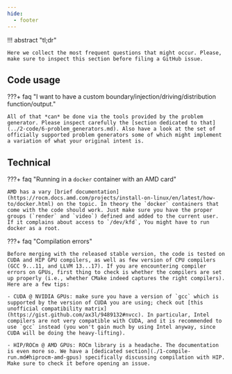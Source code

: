 ```yaml
---
hide:
  - footer
---
```


!!! abstract "tl;dr"

    Here we collect the most frequent questions that might occur. Please, make sure to inspect this section before filing a GitHub issue.

## Code usage

???+ faq "I want to have a custom boundary/injection/driving/distribution function/output."
    
    All of that *can* be done via the tools provided by the problem generator. Please inspect carefully the [section dedicated to that](../2-code/6-problem_generators.md). Also have a look at the set of officially supported problem generators some of which might implement a variation of what your original intent is.

## Technical


???+ faq "Running in a `docker` container with an AMD card"

    AMD has a vary [brief documentation](https://rocm.docs.amd.com/projects/install-on-linux/en/latest/how-to/docker.html) on the topic. In theory the `docker` containers that come with the code should work. Just make sure you have the proper groups (`render` and `video`) defined and added to the current user. If it complains about access to `/dev/kfd`, You might have to run docker as a root.


???+ faq "Compilation errors"
    
    Before merging with the released stable version, the code is tested on CUDA and HIP GPU compilers, as well as few version of CPU compilers (GCC 9...11, and LLVM 13...17). If you are encountering compiler errors on GPUs, first thing to check is whether the compilers are set up properly (i.e., whether CMake indeed captures the right compilers). Here are a few tips:

    - CUDA @ NVIDIA GPUs: make sure you have a version of `gcc` which is supported by the version of CUDA you are using; check out [this unofficial compatibility matrix](https://gist.github.com/ax3l/9489132#nvcc). In particular, Intel compilers are not very compatible with CUDA, and it is recommended to use `gcc` instead (you won't gain much by using Intel anyway, since CUDA will be doing the heavy-lifting).
  
    - HIP/ROCm @ AMD GPUs: ROCm library is a headache. The documentation is even more so. We have a [dedicated section](./1-compile-run.md#hiprocm-amd-gpus) specifically discussing compilation with HIP. Make sure to check it before opening an issue.
